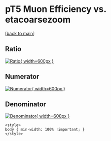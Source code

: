 # pT5 Muon Efficiency vs. etacoarsezoom

[[back to main](./)]



## Ratio

[![Ratio](../mtv/var/pT5_13_eff_etacoarsezoom.png){ width=600px }](../mtv/var/pT5_13_eff_etacoarsezoom.pdf)

## Numerator

[![Numerator](../mtv/num/pT5_13_eff_etacoarsezoom_num0.png){ width=600px }](../mtv/num/pT5_13_eff_etacoarsezoom_num0.pdf)

## Denominator

[![Denominator](../mtv/den/pT5_13_eff_etacoarsezoom_den.png){ width=600px }](../mtv/den/pT5_13_eff_etacoarsezoom_den.pdf)


``` {=html}
<style>
body { min-width: 100% !important; }
</style>
```
